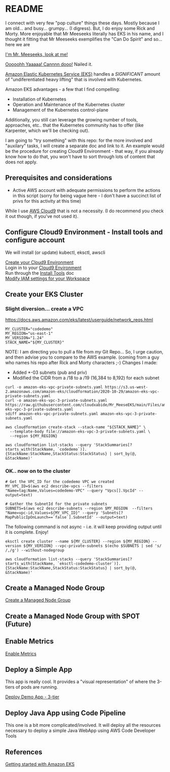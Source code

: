 # README

I connect with very few "pop culture" things these days.  Mostly because I am old... and busy... grumpy... (I digress).  But, I do enjoy some Rick and Morty.  More enjoyable that Mr Meeseeks literally has EKS in his name, and I thought it fitting that Mr Meeseeks exemplifies the "Can Do Spirit" and so... here we are

[I'm Mr. Meeseeks, look at me!](https://youtu.be/l4iZtDBYkZA?start=3&end=15)

[Ooooohh Yaaaaa!   Cannnn dooo!](https://youtu.be/mW-JmtGfW_A?t=31)  Nailed it.

[Amazon Elastic Kubernetes Service (EKS)](https://aws.amazon.com/eks/) handles a *SIGNIFICANT* amount of "undiferentiated heavy lifting" that is involved with Kubernetes.  

Amazon EKS advantages - a few that I find compelling:  
* Installation of Kubernetes
* Operation and Maintenance of the Kubernetes cluster
* Management of the Kubernetes control-plane

Additionally, you still can leverage the growing number of tools, approaches, etc.. that the Kubernetes community has to offer (like Karpenter, which we'll be checking out).

I am going to "try something" with this repo:  for the more involved and "auxilary" tasks, I will create a separate doc and link to it.  An example would be the procedure for creating Cloud9 Environment - that way, if you already know how to do that, you won't have to sort through lots of content that does not apply.

## Prerequisites and considerations

* Active AWS account with adequate permissions to perform the actions in this script (sorry for being vague here - I don't have a succinct list of privs for this activity at this time)

While I use [AWS Cloud9](https://aws.amazon.com/cloud9/) that is not a necessity.  (I do recommend you check it out though, if you've not used it).


## Configure Cloud9 Environment - Install tools and configure account
We will install (or update) kubectl, eksctl, awscli

[Create your Cloud9 Environment](Create_Cloud9_Environment.md)  
Login in to your [Cloud9 Environment](https://us-east-1.console.aws.amazon.com/cloud9control/)  
Run through the [Install Tools](Install_Tools.md) doc  
[Modify IAM settings for your Workspace](./Modify_IAM_Settings.md)

## Create your EKS Cluster

### Slight diversion... create a VPC
https://docs.aws.amazon.com/eks/latest/userguide/network_reqs.html

```
MY_CLUSTER="codedemo"
MY_REGION="us-east-1"
MY_VERSION="1.24"
STACK_NAME="${MY_CLUSTER}"
```

NOTE:  I am directing you to pull a file from *my* Git Repo... So, I urge caution, and then advise you to compare to the AWS example. (coming from a guy who names his repo after Rick and Morty characters ;-)
Changes I made:
* Added *-03 subnets (pub and priv)
* Modified the CIDR from a /18 to a /19 (16,384 to 8,192) for each subnet

```
curl -o amazon-eks-vpc-private-subnets.yaml https://s3.us-west-2.amazonaws.com/amazon-eks/cloudformation/2020-10-29/amazon-eks-vpc-private-subnets.yaml
curl -o amazon-eks-vpc-3-private-subnets.yaml https://raw.githubusercontent.com/cloudxabide/Mr_MeeseEKS/main/Files/amazon-eks-vpc-3-private-subnets.yaml
sdiff amazon-eks-vpc-private-subnets.yaml amazon-eks-vpc-3-private-subnets.yaml
```

```
aws cloudformation create-stack --stack-name "${STACK_NAME}" \
  --template-body file://amazon-eks-vpc-3-private-subnets.yaml \
  --region ${MY_REGION} 
```

```
aws cloudformation list-stacks --query 'StackSummaries[?starts_with(StackName, `codedemo`)].{StackName:StackName,StackStatus:StackStatus} | sort_by(@, &StackName)'
```

### OK.. now on to the cluster
```
# Get the VPC_ID for the codedemo VPC we created
MY_VPC_ID=$(aws ec2 describe-vpcs --filters "Name=tag:Name,Values=codedemo-VPC" --query "Vpcs[].VpcId" --output=text)

# Gather the SubnetId for the private subnets
SUBNETS=$(aws ec2 describe-subnets --region $MY_REGION  --filters "Name=vpc-id,Values=${MY_VPC_ID}" --query 'Subnets[?MapPublicIpOnLaunch==`false`].SubnetId' --output=text)
```

The following command is not async - i.e. it will keep providing output until it is complete.  Enjoy!
```
eksctl create cluster --name ${MY_CLUSTER} --region ${MY_REGION} --version ${MY_VERSION} --vpc-private-subnets $(echo $SUBNETS | sed 's/ /,/g') --without-nodegroup
```

```
aws cloudformation list-stacks --query 'StackSummaries[?starts_with(StackName, `eksctl-codedemo-cluster`)].{StackName:StackName,StackStatus:StackStatus} | sort_by(@, &StackName)'
```

## Create a Managed Node Group
[Create a Managed Node Group](./Create_Managed_NodeGroup.md)

## Create a Managed Node Group with SPOT (Future)

## Enable Metrics
[Enable Metrics](./Enable_Metrics.md)

## Deploy a Simple App
This app is really cool.  It provides a "visual representation" of where the 3-tiers of pods are running.

[Deploy Demo App - 3-tier](Deploy_Demo_App.md)

## Deploy Java App using Code Pipeline
This one is a bit more complicated/involved.  It will deploy all the resources necessary to deploy a simple Java WebApp using AWS Code Developer Tools



## References
[Getting started with Amazon EKS](https://docs.aws.amazon.com/eks/latest/userguide/getting-started.html)  


